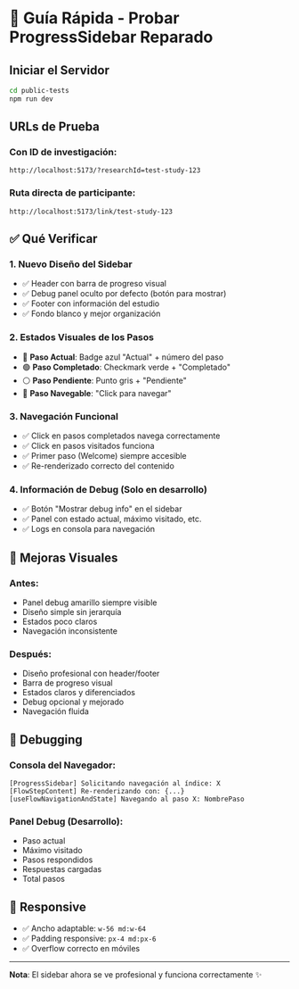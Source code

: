 # 🚀 Guía Rápida - Probar ProgressSidebar Reparado

## Iniciar el Servidor

```bash
cd public-tests
npm run dev
```

## URLs de Prueba

### Con ID de investigación:
```
http://localhost:5173/?researchId=test-study-123
```

### Ruta directa de participante:
```
http://localhost:5173/link/test-study-123
```

## ✅ Qué Verificar

### 1. **Nuevo Diseño del Sidebar**
- ✅ Header con barra de progreso visual
- ✅ Debug panel oculto por defecto (botón para mostrar)
- ✅ Footer con información del estudio
- ✅ Fondo blanco y mejor organización

### 2. **Estados Visuales de los Pasos**
- 🔵 **Paso Actual**: Badge azul "Actual" + número del paso
- 🟢 **Paso Completado**: Checkmark verde + "Completado"
- ⚪ **Paso Pendiente**: Punto gris + "Pendiente"
- 🔗 **Paso Navegable**: "Click para navegar"

### 3. **Navegación Funcional**
- ✅ Click en pasos completados navega correctamente
- ✅ Click en pasos visitados funciona
- ✅ Primer paso (Welcome) siempre accesible
- ✅ Re-renderizado correcto del contenido

### 4. **Información de Debug** (Solo en desarrollo)
- ✅ Botón "Mostrar debug info" en el sidebar
- ✅ Panel con estado actual, máximo visitado, etc.
- ✅ Logs en consola para navegación

## 🎨 Mejoras Visuales

### Antes:
- Panel debug amarillo siempre visible
- Diseño simple sin jerarquía
- Estados poco claros
- Navegación inconsistente

### Después:
- Diseño profesional con header/footer
- Barra de progreso visual
- Estados claros y diferenciados
- Debug opcional y mejorado
- Navegación fluida

## 🐛 Debugging

### Consola del Navegador:
```
[ProgressSidebar] Solicitando navegación al índice: X
[FlowStepContent] Re-renderizando con: {...}
[useFlowNavigationAndState] Navegando al paso X: NombrePaso
```

### Panel Debug (Desarrollo):
- Paso actual
- Máximo visitado
- Pasos respondidos
- Respuestas cargadas
- Total pasos

## 📱 Responsive

- ✅ Ancho adaptable: `w-56 md:w-64`
- ✅ Padding responsive: `px-4 md:px-6`
- ✅ Overflow correcto en móviles

---

**Nota**: El sidebar ahora se ve profesional y funciona correctamente ✨ 
